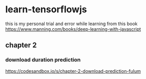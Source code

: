 # learn-tensorflowjs
this is my personal trial and error while learning from this book https://www.manning.com/books/deep-learning-with-javascript

## chapter 2
### download duration prediction
https://codesandbox.io/s/chapter-2-download-prediction-fulum
